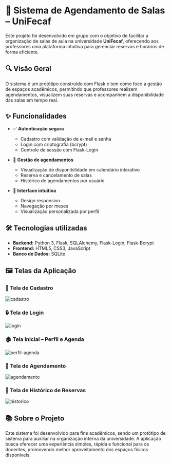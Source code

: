 ﻿# 📅 Sistema de Agendamento de Salas – UniFecaf

Este projeto foi desenvolvido em grupo com o objetivo de facilitar a organização de salas de aula na universidade **UniFecaf**, oferecendo aos professores uma plataforma intuitiva para gerenciar reservas e horários de forma eficiente.

## 🔍 Visão Geral
O sistema é um protótipo construído com Flask e tem como foco a gestão de espaços acadêmicos, permitindo que professores realizem agendamentos, visualizem suas reservas e acompanhem a disponibilidade das salas em tempo real.

## ✨ Funcionalidades
- ✅ **Autenticação segura**
  - Cadastro com validação de e-mail e senha
  - Login com criptografia (bcrypt)
  - Controle de sessão com Flask-Login

- 📆 **Gestão de agendamentos**
  - Visualização de disponibilidade em calendário interativo
  - Reserva e cancelamento de salas
  - Histórico de agendamentos por usuário

- 🎨 **Interface intuitiva**
  - Design responsivo
  - Navegação por meses
  - Visualização personalizada por perfil

## 🛠️ Tecnologias utilizadas
- **Backend:** Python 3, Flask, SQLAlchemy, Flask-Login, Flask-Bcrypt  
- **Frontend:** HTML5, CSS3, JavaScript  
- **Banco de Dados:** SQLite  

## 🖼️ Telas da Aplicação

### 🔑 Tela de Cadastro
![cadastro](https://link-ficticio.com/imagens/cadastro.png)

### 🔒 Tela de Login
![login](https://link-ficticio.com/imagens/login.png)

### 🏠 Tela Inicial – Perfil e Agenda
![perfil-agenda](https://link-ficticio.com/imagens/perfil-agenda.png)

### 📆 Tela de Agendamento
![agendamento](https://link-ficticio.com/imagens/agendamento.png)

### 📝 Tela de Histórico de Reservas
![historico](https://link-ficticio.com/imagens/historico.png)

## 📚 Sobre o Projeto
Este sistema foi desenvolvido para fins acadêmicos, sendo um protótipo de sistema para auxiliar na organização interna da universidade. A aplicação busca oferecer uma experiência simples, rápida e funcional para os docentes, promovendo melhor aproveitamento dos espaços físicos disponíveis.
